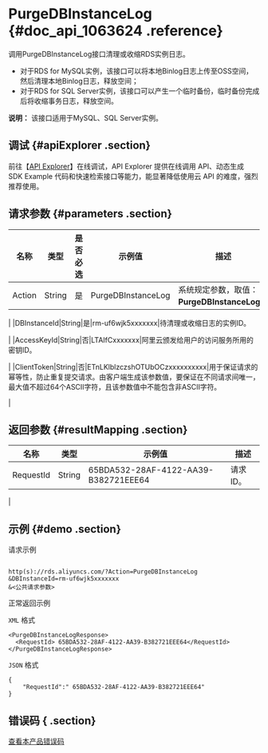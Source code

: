 # PurgeDBInstanceLog {#doc_api_1063624 .reference}

调用PurgeDBInstanceLog接口清理或收缩RDS实例日志。

-   对于RDS for MySQL实例，该接口可以将本地Binlog日志上传至OSS空间，然后清理本地Binlog日志，释放空间；
-   对于RDS for SQL Server实例，该接口可以产生一个临时备份，临时备份完成后将收缩事务日志，释放空间。

**说明：** 该接口适用于MySQL、SQL Server实例。

## 调试 {#apiExplorer .section}

前往【[API Explorer](https://api.aliyun.com/#product=Rds&api=PurgeDBInstanceLog)】在线调试，API Explorer 提供在线调用 API、动态生成 SDK Example 代码和快速检索接口等能力，能显著降低使用云 API 的难度，强烈推荐使用。

## 请求参数 {#parameters .section}

|名称|类型|是否必选|示例值|描述|
|--|--|----|---|--|
|Action|String|是|PurgeDBInstanceLog|系统规定参数，取值：**PurgeDBInstanceLog**。

 |
|DBInstanceId|String|是|rm-uf6wjk5xxxxxxx|待清理或收缩日志的实例ID。

 |
|AccessKeyId|String|否|LTAIfCxxxxxxx|阿里云颁发给用户的访问服务所用的密钥ID。

 |
|ClientToken|String|否|ETnLKlblzczshOTUbOCzxxxxxxxxxx|用于保证请求的幂等性，防止重复提交请求。由客户端生成该参数值，要保证在不同请求间唯一，最大值不超过64个ASCII字符，且该参数值中不能包含非ASCII字符。

 |

## 返回参数 {#resultMapping .section}

|名称|类型|示例值|描述|
|--|--|---|--|
|RequestId|String|65BDA532-28AF-4122-AA39-B382721EEE64|请求ID。

 |

## 示例 {#demo .section}

请求示例

``` {#request_demo}

http(s)://rds.aliyuncs.com/?Action=PurgeDBInstanceLog
&DBInstanceId=rm-uf6wjk5xxxxxxx
&<公共请求参数>

```

正常返回示例

`XML` 格式

``` {#xml_return_success_demo}
<PurgeDBInstanceLogResponse>
  <RequestId> 65BDA532-28AF-4122-AA39-B382721EEE64</RequestId>
</PurgeDBInstanceLogResponse>

```

`JSON` 格式

``` {#json_return_success_demo}
{
	"RequestId":" 65BDA532-28AF-4122-AA39-B382721EEE64"
}
```

## 错误码 { .section}

[查看本产品错误码](https://error-center.aliyun.com/status/product/Rds)

